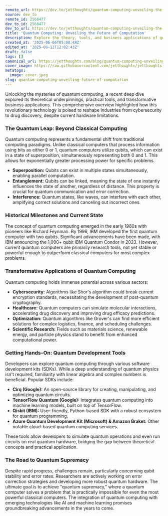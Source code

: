 ```yaml
---
remote_url: https://dev.to/jetthoughts/quantum-computing-unveiling-the-future-of-computation-37b2
source: dev_to
remote_id: 2568477
dev_to_id: 2568477
dev_to_url: https://dev.to/jetthoughts/quantum-computing-unveiling-the-future-of-computation-37b2
title: 'Quantum Computing: Unveiling the Future of Computation'
description: Explore the theory, tools, and business applications of quantum computing, from its fundamental principles to its potential to revolutionize industries like cybersecurity and drug discovery.
created_at: '2025-06-06T05:00:48Z'
edited_at: '2025-06-12T12:02:43Z'
draft: false
tags: []
canonical_url: https://jetthoughts.com/blog/quantum-computing-unveiling-future-of-computation/
cover_image: https://raw.githubusercontent.com/jetthoughts/jetthoughts.github.io/master/content/blog/quantum-computing-unveiling-future-of-computation/cover.jpeg
metatags:
  image: cover.jpeg
slug: quantum-computing-unveiling-future-of-computation
---
```

Unlocking the mysteries of quantum computing, a recent deep dive explored its theoretical underpinnings, practical tools, and transformative business applications. This comprehensive overview highlighted how this revolutionary technology is poised to reshape industries from cybersecurity to drug discovery, despite current hardware limitations.

### The Quantum Leap: Beyond Classical Computing

Quantum computing represents a fundamental shift from traditional computing paradigms. Unlike classical computers that process information using bits as either 0 or 1, quantum computers utilize qubits, which can exist in a state of superposition, simultaneously representing both 0 and 1. This allows for exponentially greater processing power for specific problems.

*   **Superposition:** Qubits can exist in multiple states simultaneously, enabling parallel computation.
*   **Entanglement:** Qubits can be linked, meaning the state of one instantly influences the state of another, regardless of distance. This property is crucial for quantum communication and error correction.
*   **Interference:** Quantum states, like waves, can interfere with each other, amplifying correct solutions and canceling out incorrect ones.

### Historical Milestones and Current State

The concept of quantum computing emerged in the early 1980s with pioneers like Richard Feynman. By 1996, IBM developed the first quantum computer with two qubits. Significant advancements have been made, with IBM announcing the 1,000+ qubit IBM Quantum Condor in 2023. However, current quantum computers are primarily research tools, not yet stable or powerful enough to outperform classical computers for most complex problems.

### Transformative Applications of Quantum Computing

Quantum computing holds immense potential across various sectors:

*   **Cybersecurity:** Algorithms like Shor's algorithm could break current encryption standards, necessitating the development of post-quantum cryptography.
*   **Healthcare:** Quantum computers can simulate molecular interactions, accelerating drug discovery and improving drug efficacy predictions.
*   **Optimization:** Quantum algorithms like Grover's can find more efficient solutions for complex logistics, finance, and scheduling challenges.
*   **Scientific Research:** Fields such as materials science, renewable energy, and particle physics stand to benefit from enhanced computational power.

### Getting Hands-On: Quantum Development Tools

Developers can explore quantum computing through various software development kits (SDKs). While a deep understanding of quantum physics isn't required, familiarity with linear algebra and complex numbers is beneficial. Popular SDKs include:

*   **Cirq (Google):** An open-source library for creating, manipulating, and optimizing quantum circuits.
*   **TensorFlow Quantum (Google):** Integrates quantum computing into machine learning models, built on top of TensorFlow.
*   **Qiskit (IBM):** User-friendly, Python-based SDK with a robust ecosystem for quantum programming.
*   **Azure Quantum Development Kit (Microsoft) & Amazon Braket:** Other notable cloud-based quantum computing services.

These tools allow developers to simulate quantum operations and even run circuits on real quantum hardware, bridging the gap between theoretical concepts and practical application.

### The Road to Quantum Supremacy

Despite rapid progress, challenges remain, particularly concerning qubit stability and error rates. Researchers are actively working on error correction strategies and developing more robust quantum hardware. The ultimate goal is to achieve "quantum supremacy," where a quantum computer solves a problem that is practically impossible for even the most powerful classical computers. The integration of quantum computing with emerging technologies like AI and machine learning promises groundbreaking advancements in the years to come.